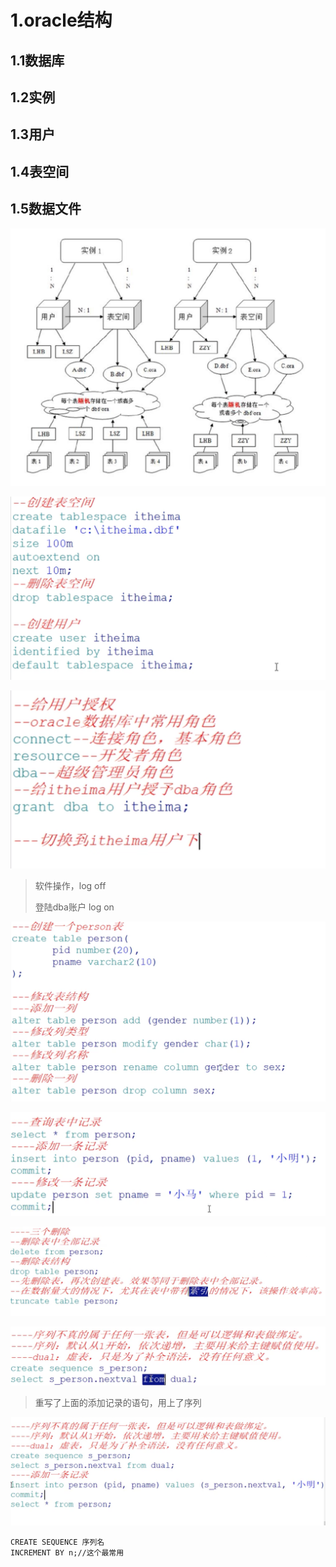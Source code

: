 # 1.oracle结构

## 1.1数据库

## 1.2实例

## 1.3用户

## 1.4表空间

## 1.5数据文件

![image-20200531021900902](面试img/image-20200531021900902.png)

![image-20200531171449167](面试img/image-20200531171449167.png)

![image-20200531171536546](面试img/image-20200531171536546.png)

> 软件操作，log off
>
> 登陆dba账户 log on

![image-20200531172500237](面试img/image-20200531180951358.png)

![image-20200531181253224](面试img/image-20200531181253224.png)

![image-20200531181839580](面试img/image-20200531181839580.png)

![image-20200531182610362](面试img/image-20200531182610362.png)

> 重写了上面的添加记录的语句，用上了序列

![image-20200531182652462](面试img/image-20200531182652462.png)

```plsql
CREATE SEQUENCE 序列名
INCREMENT BY n;//这个最常用
```

